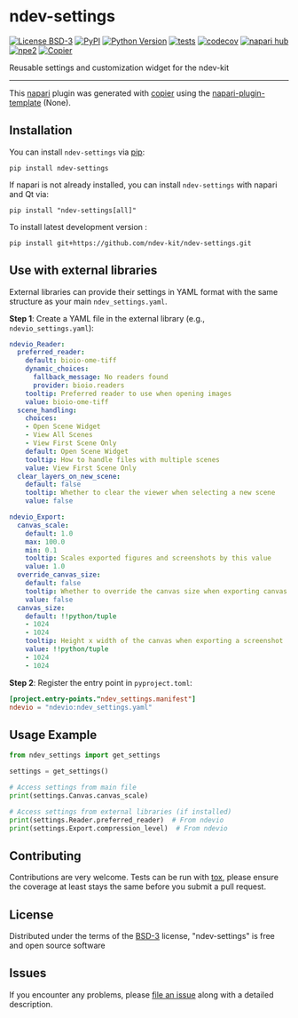 # ndev-settings

[![License BSD-3](https://img.shields.io/pypi/l/ndev-settings.svg?color=green)](https://github.com/ndev-kit/ndev-settings/raw/main/LICENSE)
[![PyPI](https://img.shields.io/pypi/v/ndev-settings.svg?color=green)](https://pypi.org/project/ndev-settings)
[![Python Version](https://img.shields.io/pypi/pyversions/ndev-settings.svg?color=green)](https://python.org)
[![tests](https://github.com/ndev-kit/ndev-settings/workflows/tests/badge.svg)](https://github.com/ndev-kit/ndev-settings/actions)
[![codecov](https://codecov.io/gh/ndev-kit/ndev-settings/branch/main/graph/badge.svg)](https://codecov.io/gh/ndev-kit/ndev-settings)
[![napari hub](https://img.shields.io/endpoint?url=https://api.napari-hub.org/shields/ndev-settings)](https://napari-hub.org/plugins/ndev-settings)
[![npe2](https://img.shields.io/badge/plugin-npe2-blue?link=https://napari.org/stable/plugins/index.html)](https://napari.org/stable/plugins/index.html)
[![Copier](https://img.shields.io/endpoint?url=https://raw.githubusercontent.com/copier-org/copier/master/img/badge/badge-grayscale-inverted-border-purple.json)](https://github.com/copier-org/copier)

Reusable settings and customization widget for the ndev-kit

----------------------------------

This [napari] plugin was generated with [copier] using the [napari-plugin-template] (None).

<!--
Don't miss the full getting started guide to set up your new package:
https://github.com/napari/napari-plugin-template#getting-started

and review the napari docs for plugin developers:
https://napari.org/stable/plugins/index.html
-->

## Installation

You can install `ndev-settings` via [pip]:

```
pip install ndev-settings
```

If napari is not already installed, you can install `ndev-settings` with napari and Qt via:

```
pip install "ndev-settings[all]"
```


To install latest development version :

```
pip install git+https://github.com/ndev-kit/ndev-settings.git
```

## Use with external libraries

External libraries can provide their settings in YAML format with the same structure as your main `ndev_settings.yaml`.

**Step 1**: Create a YAML file in the external library (e.g., `ndevio_settings.yaml`):

```yaml
ndevio_Reader:
  preferred_reader:
    default: bioio-ome-tiff
    dynamic_choices:
      fallback_message: No readers found
      provider: bioio.readers
    tooltip: Preferred reader to use when opening images
    value: bioio-ome-tiff
  scene_handling:
    choices:
    - Open Scene Widget
    - View All Scenes
    - View First Scene Only
    default: Open Scene Widget
    tooltip: How to handle files with multiple scenes
    value: View First Scene Only
  clear_layers_on_new_scene:
    default: false
    tooltip: Whether to clear the viewer when selecting a new scene
    value: false

ndevio_Export:
  canvas_scale:
    default: 1.0
    max: 100.0
    min: 0.1
    tooltip: Scales exported figures and screenshots by this value
    value: 1.0
  override_canvas_size:
    default: false
    tooltip: Whether to override the canvas size when exporting canvas screenshot
    value: false
  canvas_size:
    default: !!python/tuple
    - 1024
    - 1024
    tooltip: Height x width of the canvas when exporting a screenshot
    value: !!python/tuple
    - 1024
    - 1024
```

**Step 2**: Register the entry point in `pyproject.toml`:

```toml
[project.entry-points."ndev_settings.manifest"]
ndevio = "ndevio:ndev_settings.yaml"
```

## Usage Example

```python
from ndev_settings import get_settings

settings = get_settings()

# Access settings from main file
print(settings.Canvas.canvas_scale)

# Access settings from external libraries (if installed)
print(settings.Reader.preferred_reader)  # From ndevio
print(settings.Export.compression_level)  # From ndevio
```

## Contributing

Contributions are very welcome. Tests can be run with [tox], please ensure
the coverage at least stays the same before you submit a pull request.

## License

Distributed under the terms of the [BSD-3] license,
"ndev-settings" is free and open source software

## Issues

If you encounter any problems, please [file an issue] along with a detailed description.

[napari]: https://github.com/napari/napari
[copier]: https://copier.readthedocs.io/en/stable/
[@napari]: https://github.com/napari
[MIT]: http://opensource.org/licenses/MIT
[BSD-3]: http://opensource.org/licenses/BSD-3-Clause
[GNU GPL v3.0]: http://www.gnu.org/licenses/gpl-3.0.txt
[GNU LGPL v3.0]: http://www.gnu.org/licenses/lgpl-3.0.txt
[Apache Software License 2.0]: http://www.apache.org/licenses/LICENSE-2.0
[Mozilla Public License 2.0]: https://www.mozilla.org/media/MPL/2.0/index.txt
[napari-plugin-template]: https://github.com/napari/napari-plugin-template

[file an issue]: https://github.com/ndev-kit/ndev-settings/issues

[napari]: https://github.com/napari/napari
[tox]: https://tox.readthedocs.io/en/latest/
[pip]: https://pypi.org/project/pip/
[PyPI]: https://pypi.org/
